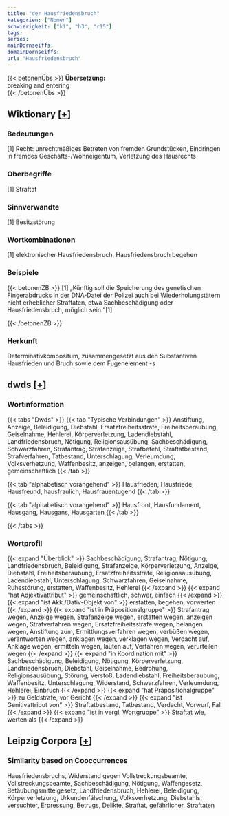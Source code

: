 ```yaml
---
title: "der Hausfriedensbruch"
kategorien: ["Nomen"]
schwierigkeit: ["k1", "h3", "r15"]
tags:
series:
mainDornseiffs:
domainDornseiffs:
url: "Hausfriedensbruch"
---
```


{{< betonenÜbs >}}
**Übersetzung:**  
breaking and entering  
{{< /betonenÜbs >}}

## Wiktionary [[+](https://de.wiktionary.org/wiki/Hausfriedensbruch)]

### Bedeutungen
[1] Recht: unrechtmäßiges Betreten von fremden Grundstücken, Eindringen in fremdes Geschäfts-/Wohneigentum, Verletzung des Hausrechts  

### Oberbegriffe
[1] Straftat  

### Sinnverwandte
[1] Besitzstörung  

### Wortkombinationen
[1] elektronischer Hausfriedensbruch, Hausfriedensbruch begehen  

### Beispiele
{{< betonenZB >}}
[1] „Künftig soll die Speicherung des genetischen Fingerabdrucks in der DNA-Datei der Polizei auch bei Wiederholungstätern nicht erheblicher Straftaten, etwa Sachbeschädigung oder Hausfriedensbruch, möglich sein.“[1]  

{{< /betonenZB >}}
### Herkunft
Determinativkompositum, zusammengesetzt aus den Substantiven Hausfrieden und Bruch sowie dem Fugenelement -s  



## dwds [[+](https://www.dwds.de/wb/Hausfriedensbruch)]

### Wortinformation
{{< tabs "Dwds" >}}
{{< tab "Typische Verbindungen" >}}
Anstiftung, Anzeige, Beleidigung, Diebstahl, Ersatzfreiheitsstrafe, Freiheitsberaubung, Geiselnahme, Hehlerei, Körperverletzung, Ladendiebstahl, Landfriedensbruch, Nötigung, Religionsausübung, Sachbeschädigung, Schwarzfahren, Strafantrag, Strafanzeige, Strafbefehl, Straftatbestand, Strafverfahren, Tatbestand, Unterschlagung, Verleumdung, Volksverhetzung, Waffenbesitz, anzeigen, belangen, erstatten, gemeinschaftlich
{{< /tab >}}

{{< tab "alphabetisch vorangehend" >}}
Hausfrieden, Hausfriede, Hausfreund, hausfraulich, Hausfrauentugend
{{< /tab >}}

{{< tab "alphabetisch vorangehend" >}}
Hausfront, Hausfundament, Hausgang, Hausgans, Hausgarten
{{< /tab >}}

{{< /tabs >}}

### Wortprofil
{{< expand "Überblick" >}} Sachbeschädigung, Strafantrag, Nötigung, Landfriedensbruch, Beleidigung, Strafanzeige, Körperverletzung, Anzeige, Diebstahl, Freiheitsberaubung, Ersatzfreiheitsstrafe, Religionsausübung, Ladendiebstahl, Unterschlagung, Schwarzfahren, Geiselnahme, Ruhestörung, erstatten, Waffenbesitz, Hehlerei {{< /expand >}}
{{< expand "hat Adjektivattribut" >}} gemeinschaftlich, schwer, einfach {{< /expand >}}
{{< expand "ist Akk./Dativ-Objekt von" >}} erstatten, begehen, vorwerfen {{< /expand >}}
{{< expand "ist in Präpositionalgruppe" >}} Strafantrag wegen, Anzeige wegen, Strafanzeige wegen, erstatten wegen, anzeigen wegen, Strafverfahren wegen, Ersatzfreiheitsstrafe wegen, belangen wegen, Anstiftung zum, Ermittlungsverfahren wegen, verbüßen wegen, verantworten wegen, anklagen wegen, verklagen wegen, Verdacht auf, Anklage wegen, ermitteln wegen, lauten auf, Verfahren wegen, verurteilen wegen {{< /expand >}}
{{< expand "in Koordination mit" >}} Sachbeschädigung, Beleidigung, Nötigung, Körperverletzung, Landfriedensbruch, Diebstahl, Geiselnahme, Bedrohung, Religionsausübung, Störung, Verstoß, Ladendiebstahl, Freiheitsberaubung, Waffenbesitz, Unterschlagung, Widerstand, Schwarzfahren, Verleumdung, Hehlerei, Einbruch {{< /expand >}}
{{< expand "hat Präpositionalgruppe" >}} zu Geldstrafe, vor Gericht {{< /expand >}}
{{< expand "ist Genitivattribut von" >}} Straftatbestand, Tatbestand, Verdacht, Vorwurf, Fall {{< /expand >}}
{{< expand "ist in vergl. Wortgruppe" >}} Straftat wie, werten als {{< /expand >}}

## Leipzig Corpora [[+](https://corpora.uni-leipzig.de/en/res?word=Hausfriedensbruch&corpusId=deu_newscrawl-public_2018)]


### Similarity based on Cooccurrences
Hausfriedensbruchs, Widerstand gegen Vollstreckungsbeamte, Vollstreckungsbeamte, Sachbeschädigung, Nötigung, Waffengesetz, Betäubungsmittelgesetz, Landfriedensbruch, Hehlerei, Beleidigung, Körperverletzung, Urkundenfälschung, Volksverhetzung, Diebstahls, versuchter, Erpressung, Betrugs, Delikte, Straftat, gefährlicher, Straftaten


